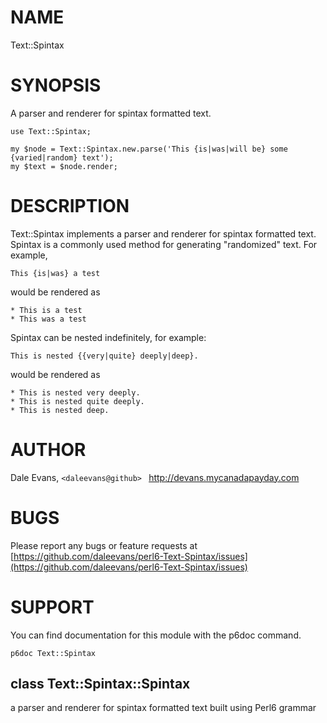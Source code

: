 NAME
====

Text::Spintax

SYNOPSIS
========

A parser and renderer for spintax formatted text.

    use Text::Spintax;

    my $node = Text::Spintax.new.parse('This {is|was|will be} some {varied|random} text');
    my $text = $node.render;

DESCRIPTION
===========

Text::Spintax implements a parser and renderer for spintax formatted text. Spintax is a commonly used method for generating "randomized" text. For example,

    This {is|was} a test

would be rendered as

    * This is a test
    * This was a test

Spintax can be nested indefinitely, for example:

    This is nested {{very|quite} deeply|deep}.

would be rendered as

    * This is nested very deeply.
    * This is nested quite deeply.
    * This is nested deep.

AUTHOR
======

Dale Evans, `<daleevans@github> ` http://devans.mycanadapayday.com

BUGS
====

Please report any bugs or feature requests at [https://github.com/daleevans/perl6-Text-Spintax/issues](https://github.com/daleevans/perl6-Text-Spintax/issues)

SUPPORT
=======

You can find documentation for this module with the p6doc command.

    p6doc Text::Spintax

class Text::Spintax::Spintax
----------------------------

a parser and renderer for spintax formatted text built using Perl6 grammar
